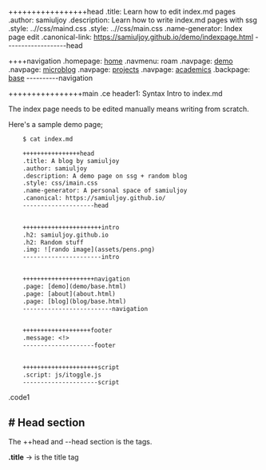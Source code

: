 +++++++++++++++++head
.title: Learn how to edit index.md pages
.author: samiuljoy
.description: Learn how to write index.md pages with ssg
.style: ..//css/maind.css
.style: ..//css/main.css
.name-generator: Index page edit
.canonical-link: https://samiuljoy.github.io/demo/indexpage.html
-------------------head

++++navigation
.homepage: [home](..//index.html)
.navmenu: roam
.navpage: [demo](..//demo/base.html)
.navpage: [microblog](..//microblog/base.html)
.navpage: [projects](..//projects/base.html)
.navpage: [academics](..//academics/base.html)
.backpage: [base](base.html)
----------navigation

++++++++++++++++main
.ce header1: Syntax Intro to index.md

The index page needs to be edited manually means writing from scratch.

Here's a sample demo page;

```1
	$ cat index.md

	++++++++++++++++head
	.title: A blog by samiuljoy
	.author: samiuljoy
	.description: A demo page on ssg + random blog
	.style: css/imain.css
	.name-generator: A personal space of samiuljoy
	.canonical: https://samiuljoy.github.io/
	--------------------head

	
	++++++++++++++++++++++intro
	.h2: samiuljoy.github.io
	.h2: Random stuff
	.img: ![rando image](assets/pens.png)
	----------------------intro

	
	++++++++++++++++++++navigation
	.page: [demo](demo/base.html)
	.page: [about](about.html)
	.page: [blog](blog/base.html)
	-------------------------navigation

	
	+++++++++++++++++++footer
	.message: <!>
	--------------------footer

	
	+++++++++++++++++++++script
	.script: js/itoggle.js
	---------------------script


```
.code1


## # Head section

The ++head and --head section is the <head></head> tags.


__.title__ -> is the title tag <title>

__.author__ -> Your name

__.description__ -> something to describe about the page

__.style__ -> the index css. You can change it if you like.

__.name-generator__ -> whatever you want to best describe the index page

__.canonical__ -> the link to your site, in my case I would type in https://samiuljoy.github.io

## # Intro section

Intro section ++intro --intro is what get's displayed on the screen.

__.h2__ -> heading 2 texts

__.img: !\[image alt\](assets/image.png)__ -> is what gets displayed at the image section. The image section is mostly in markdown syntax.

## # Navigation section

These are the navigation pages. The words in square [square] brackets is what gets displayed and (dirname/base.html) is the link to the base.html file. Remember to only include base.html pages when mentioning directories.

Bounded by ++navigation and --navigation and each page section starts with `.page:` followed by the display name and url

## # Footer section

Bounded by ++footer and --footer the `.message: ` part is what get's displayed on the footer part


## # Script section

This little script portion is for dark/light mode toggle. If you click the image, the page will be in dark mode and clicking again puts it in light mode. You can also add custom scripts the same way.

This is what it should look like;

## # Generating index.md page

For generating index.md pages from the shell you'd do

```no
	$ sh main.sh index index.md
```
This will generate a index.html

.hr

----------------main

++++++++++++++++footer
.message: Made with <3 by [samiuljoy](https://github.com/samiuljoy)
.message: [rss](/rss.xml) | [about](/about.html) | [go to top](#)
------------------footer

+++++++script
mode = document.getElementById('switch');

if (! navigator.cookieEnabled) {
	mode.style.display = 'none';
}
else if(! localStorage) {
	mode.style.display = 'none';
}
else {
	mode.style.display = 'inline';
}
-----------------script

+++++++++add
.script: ..//js/toggle.js
-----------add

